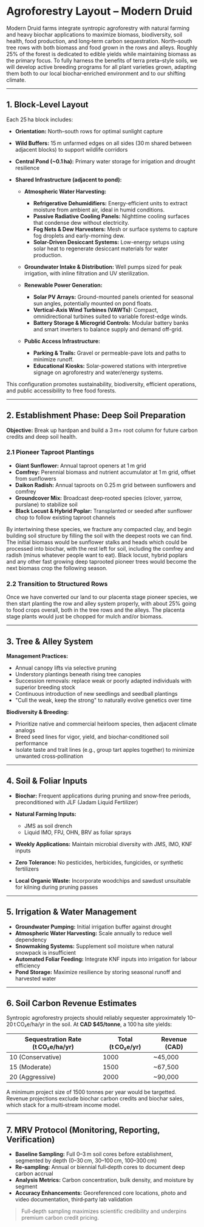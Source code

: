 # Agroforestry Layout – Modern Druid

Modern Druid farms integrate syntropic agroforestry with natural farming and heavy biochar applications to maximize biomass, biodiversity, soil health, food production, and long‑term carbon sequestration. North–south tree rows with both biomass and food grown in the rows and alleys. Roughly 25% of the forest is dedicated to edible yields while maintaining biomass as the primary focus. To fully harness the benefits of terra preta–style soils, we will develop active breeding programs for all plant varieties grown, adapting them both to our local biochar‑enriched environment and to our shifting climate.

---

## 1. Block‑Level Layout

Each 25 ha block includes:

* **Orientation:** North–south rows for optimal sunlight capture
* **Wild Buffers:** 15 m unfarmed edges on all sides (30 m shared between adjacent blocks) to support wildlife corridors
* **Central Pond (\~0.1 ha):** Primary water storage for irrigation and drought resilience
* **Shared Infrastructure (adjacent to pond):**

  * **Atmospheric Water Harvesting:**

    * **Refrigerative Dehumidifiers:** Energy-efficient units to extract moisture from ambient air, ideal in humid conditions.
    * **Passive Radiative Cooling Panels:** Nighttime cooling surfaces that condense dew without electricity.
    * **Fog Nets & Dew Harvesters:** Mesh or surface systems to capture fog droplets and early-morning dew.
    * **Solar-Driven Desiccant Systems:** Low-energy setups using solar heat to regenerate desiccant materials for water production.
  * **Groundwater Intake & Distribution:** Well pumps sized for peak irrigation, with inline filtration and UV sterilization.
  * **Renewable Power Generation:**

    * **Solar PV Arrays:** Ground-mounted panels oriented for seasonal sun angles, potentially mounted on pond floats.
    * **Vertical-Axis Wind Turbines (VAWTs):** Compact, omnidirectional turbines suited to variable forest-edge winds.
    * **Battery Storage & Microgrid Controls:** Modular battery banks and smart inverters to balance supply and demand off-grid.
  * **Public Access Infrastructure:**

    * **Parking & Trails:** Gravel or permeable-pave lots and paths to minimize runoff.
    * **Educational Kiosks:** Solar-powered stations with interpretive signage on agroforestry and water/energy systems.

This configuration promotes sustainability, biodiversity, efficient operations, and public accessibility to free food forests.

---

## 2. Establishment Phase: Deep Soil Preparation

**Objective:** Break up hardpan and build a 3 m+ root column for future carbon credits and deep soil health.

### 2.1 Pioneer Taproot Plantings

* **Giant Sunflower:** Annual taproot openers at 1 m grid
* **Comfrey:** Perennial biomass and nutrient accumulator at 1 m grid, offset from sunflowers
* **Daikon Radish:** Annual taproots on 0.25 m grid between sunflowers and comfrey
* **Groundcover Mix:** Broadcast deep‑rooted species (clover, yarrow, purslane) to stabilize soil
* **Black Locust & Hybrid Poplar:** Transplanted or seeded after sunflower chop to follow existing taproot channels

By intertwining these species, we fracture any compacted clay, and begin building soil structure by filling the soil with the deepest roots we can find. The initial biomass would be sunflower stalks and heads which could be processed into biochar, with the rest left for soil, including the comfrey and radish (minus whatever people want to eat). Black locust, hybrid poplars and any other fast growing deep taprooted pioneer trees would become the next biomass crop the following season.

### 2.2 Transition to Structured Rows

Once we have converted our land to our placenta stage pioneer species, we then start planting the row and alley system properly, with about 25% going to food crops overall, both in the tree rows and the alleys. The placenta stage plants would just be chopped for mulch and/or biomass.

---

## 3. Tree & Alley System

**Management Practices:**

* Annual canopy lifts via selective pruning
* Understory plantings beneath rising tree canopies
* Succession removals: replace weak or poorly adapted individuals with superior breeding stock
* Continuous introduction of new seedlings and seedball plantings
* "Cull the weak, keep the strong" to naturally evolve genetics over time

**Biodiversity & Breeding:**

* Prioritize native and commercial heirloom species, then adjacent climate analogs
* Breed seed lines for vigor, yield, and biochar‑conditioned soil performance
* Isolate taste and trait lines (e.g., group tart apples together) to minimize unwanted cross‑pollination

---

## 4. Soil & Foliar Inputs

* **Biochar:** Frequent applications during pruning and snow‑free periods, preconditioned with JLF (Jadam Liquid Fertilizer)
* **Natural Farming Inputs:**

  * JMS as soil drench
  * Liquid IMO, FPJ, OHN, BRV as foliar sprays
* **Weekly Applications:** Maintain microbial diversity with JMS, IMO, KNF inputs
* **Zero Tolerance:** No pesticides, herbicides, fungicides, or synthetic fertilizers
* **Local Organic Waste:** Incorporate woodchips and sawdust unsuitable for kilning during pruning passes

---

## 5. Irrigation & Water Management

* **Groundwater Pumping:** Initial irrigation buffer against drought
* **Atmospheric Water Harvesting:** Scale annually to reduce well dependency
* **Snowmaking Systems:** Supplement soil moisture when natural snowpack is insufficient
* **Automated Foliar Feeding:** Integrate KNF inputs into irrigation for labour efficiency
* **Pond Storage:** Maximize resilience by storing seasonal runoff and harvested water

---

## 6. Soil Carbon Revenue Estimates

Syntropic agroforestry projects should reliably sequester approximately 10–20 t CO₂e/ha/yr in the soil. At **CAD \$45/tonne**, a 100 ha site yields:

| Sequestration Rate (t CO₂e/ha/yr) | Total (t CO₂e/yr) | Revenue (CAD) |
| --------------------------------- | ----------------- | ------------- |
| 10 (Conservative)                 | 1000               | \~45,000     |
| 15 (Moderate)                     | 1500               | \~67,500     |
| 20 (Aggressive)                   | 2000               | \~90,000     |


A minimum project size of 1500 tonnes per year would be targetted. Revenue projections exclude biochar carbon credits and biochar sales, which stack for a multi‑stream income model.

---

## 7. MRV Protocol (Monitoring, Reporting, Verification)

* **Baseline Sampling:** Full 0–3 m soil cores before establishment, segmented by depth (0–30 cm, 30–100 cm, 100–300 cm)
* **Re‑sampling:** Annual or biennial full‑depth cores to document deep carbon accrual
* **Analysis Metrics:** Carbon concentration, bulk density, and moisture by segment
* **Accuracy Enhancements:** Georeferenced core locations, photo and video documentation, third‑party lab validation

> Full‑depth sampling maximizes scientific credibility and underpins premium carbon credit pricing.
